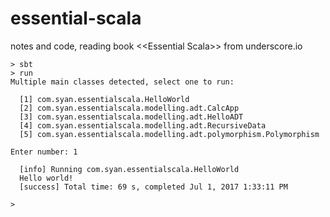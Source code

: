 # essential-scala
notes and code, reading book &lt;&lt;Essential Scala>> from underscore.io

    > sbt
    > run
    Multiple main classes detected, select one to run:

      [1] com.syan.essentialscala.HelloWorld
      [2] com.syan.essentialscala.modelling.adt.CalcApp
      [3] com.syan.essentialscala.modelling.adt.HelloADT
      [4] com.syan.essentialscala.modelling.adt.RecursiveData
      [5] com.syan.essentialscala.modelling.adt.polymorphism.Polymorphism
    
    Enter number: 1

      [info] Running com.syan.essentialscala.HelloWorld 
      Hello world!
      [success] Total time: 69 s, completed Jul 1, 2017 1:33:11 PM
    
    >